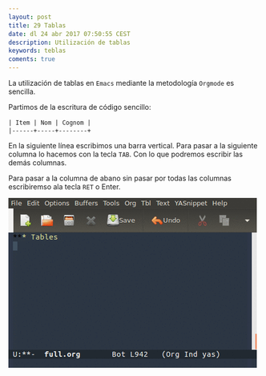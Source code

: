 ```yaml
---
layout: post
title: 29 Tablas
date: dl 24 abr 2017 07:50:55 CEST 
description: Utilización de tablas 
keywords: teblas
coments: true
---
```


La utilización de tablas en `Emacs` mediante la metodología `Orgmode` es sencilla.

Partimos de la escritura de código sencillo:

```emacs
| Item | Nom | Cognom |
|------+-----+--------+
```

En la siguiente línea escribimos una barra vertical. Para pasar a la siguiente columna lo hacemos con la tecla `TAB`. Con lo que podremos escribir las demás columnas.

Para pasar a la columna de abano sin pasar por todas las columnas escribiremso ala tecla `RET` o Enter.

![tablas](/images/2017042301.gif)


